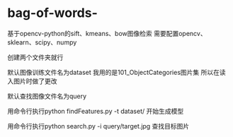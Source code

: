 # bag-of-words-
基于opencv-python的sift、kmeans、bow图像检索
需要配置opencv、sklearn、scipy、numpy

创建两个文件夹就行

默认图像训练文件名为dataset
我用的是101_ObjectCategories图片集
所以在读入图片时做了更改

默认查找图像文件名为query

用命令行执行python findFeatures.py -t dataset/  开始生成模型

用命令行执行python search.py -i query/target.jpg  查找目标图片
